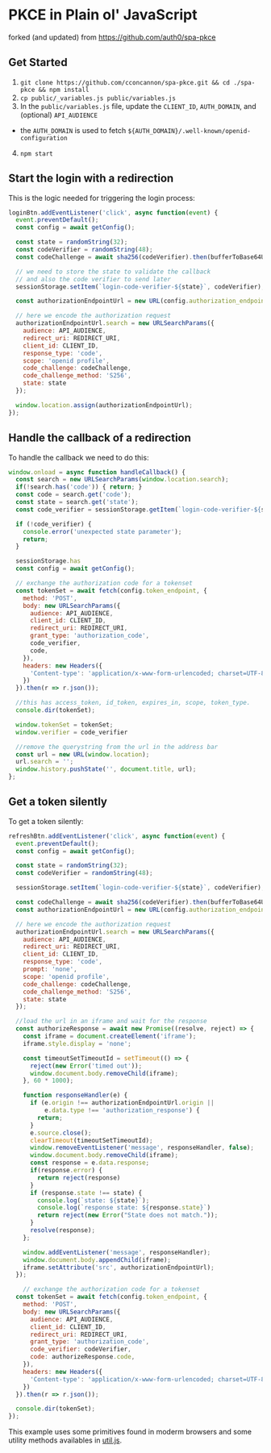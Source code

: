 # PKCE in Plain ol' JavaScript

forked (and updated) from https://github.com/auth0/spa-pkce

## Get Started

1. `git clone https://github.com/cconcannon/spa-pkce.git && cd ./spa-pkce && npm install`
2. `cp public/_variables.js public/variables.js`
3. In the `public/variables.js` file, update the `CLIENT_ID`, `AUTH_DOMAIN`, and (optional) `API_AUDIENCE`
  - the `AUTH_DOMAIN` is used to fetch `${AUTH_DOMAIN}/.well-known/openid-configuration`
4. `npm start`

## Start the login with a redirection

This is the logic needed for triggering the login process:

```javascript
loginBtn.addEventListener('click', async function(event) {
  event.preventDefault();
  const config = await getConfig();

  const state = randomString(32);
  const codeVerifier = randomString(48);
  const codeChallenge = await sha256(codeVerifier).then(bufferToBase64UrlEncoded);

  // we need to store the state to validate the callback
  // and also the code verifier to send later
  sessionStorage.setItem(`login-code-verifier-${state}`, codeVerifier);

  const authorizationEndpointUrl = new URL(config.authorization_endpoint);

  // here we encode the authorization request
  authorizationEndpointUrl.search = new URLSearchParams({
    audience: API_AUDIENCE,
    redirect_uri: REDIRECT_URI,
    client_id: CLIENT_ID,
    response_type: 'code',
    scope: 'openid profile',
    code_challenge: codeChallenge,
    code_challenge_method: 'S256',
    state: state
  });

  window.location.assign(authorizationEndpointUrl);
});
```

## Handle the callback of a redirection

To handle the callback we need to do this:

```javascript
window.onload = async function handleCallback() {
  const search = new URLSearchParams(window.location.search);
  if(!search.has('code')) { return; }
  const code = search.get('code');
  const state = search.get('state');
  const code_verifier = sessionStorage.getItem(`login-code-verifier-${state}`);

  if (!code_verifier) {
    console.error('unexpected state parameter');
    return;
  }

  sessionStorage.has
  const config = await getConfig();

  // exchange the authorization code for a tokenset
  const tokenSet = await fetch(config.token_endpoint, {
    method: 'POST',
    body: new URLSearchParams({
      audience: API_AUDIENCE,
      client_id: CLIENT_ID,
      redirect_uri: REDIRECT_URI,
      grant_type: 'authorization_code',
      code_verifier,
      code,
    }),
    headers: new Headers({
      'Content-type': 'application/x-www-form-urlencoded; charset=UTF-8'
    })
  }).then(r => r.json());

  //this has access_token, id_token, expires_in, scope, token_type.
  console.dir(tokenSet);

  window.tokenSet = tokenSet;
  window.verifier = code_verifier

  //remove the querystring from the url in the address bar
  const url = new URL(window.location);
  url.search = '';
  window.history.pushState('', document.title, url);
};
```

## Get a token silently

To get a token silently:

```javascript
refreshBtn.addEventListener('click', async function(event) {
  event.preventDefault();
  const config = await getConfig();

  const state = randomString(32);
  const codeVerifier = randomString(48);

  sessionStorage.setItem(`login-code-verifier-${state}`, codeVerifier);

  const codeChallenge = await sha256(codeVerifier).then(bufferToBase64UrlEncoded);
  const authorizationEndpointUrl = new URL(config.authorization_endpoint);

  // here we encode the authorization request
  authorizationEndpointUrl.search = new URLSearchParams({
    audience: API_AUDIENCE,
    redirect_uri: REDIRECT_URI,
    client_id: CLIENT_ID,
    response_type: 'code',
    prompt: 'none',
    scope: 'openid profile',
    code_challenge: codeChallenge,
    code_challenge_method: 'S256',
    state: state
  });

  //load the url in an iframe and wait for the response
  const authorizeResponse = await new Promise((resolve, reject) => {
    const iframe = document.createElement('iframe');
    iframe.style.display = 'none';

    const timeoutSetTimeoutId = setTimeout(() => {
      reject(new Error('timed out'));
      window.document.body.removeChild(iframe);
    }, 60 * 1000);

    function responseHandler(e) {
      if (e.origin !== authorizationEndpointUrl.origin ||
          e.data.type !== 'authorization_response') {
        return;
      }
      e.source.close();
      clearTimeout(timeoutSetTimeoutId);
      window.removeEventListener('message', responseHandler, false);
      window.document.body.removeChild(iframe);
      const response = e.data.response;
      if(response.error) {
        return reject(response)
      }
      if (response.state !== state) {
        console.log(`state: ${state}`);
        console.log(`response state: ${response.state}`)
        return reject(new Error("State does not match."));
      }
      resolve(response);
    };

    window.addEventListener('message', responseHandler);
    window.document.body.appendChild(iframe);
    iframe.setAttribute('src', authorizationEndpointUrl);
  });

    // exchange the authorization code for a tokenset
  const tokenSet = await fetch(config.token_endpoint, {
    method: 'POST',
    body: new URLSearchParams({
      audience: API_AUDIENCE,
      client_id: CLIENT_ID,
      redirect_uri: REDIRECT_URI,
      grant_type: 'authorization_code',
      code_verifier: codeVerifier,
      code: authorizeResponse.code,
    }),
    headers: new Headers({
      'Content-type': 'application/x-www-form-urlencoded; charset=UTF-8'
    })
  }).then(r => r.json());

  console.dir(tokenSet);
});
```


This example uses some primitives found in moderm browsers and some utility methods availables in [util.js](public/util.js).
